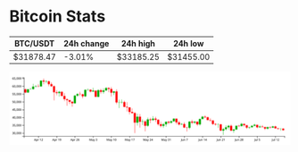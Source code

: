 # Bitcoin Stats

BTC/USDT|24h change|24h high|24h low|
|---|---|---|---|
|$31878.47|-3.01%|$33185.25|$31455.00|

<img src="./chart.svg">
